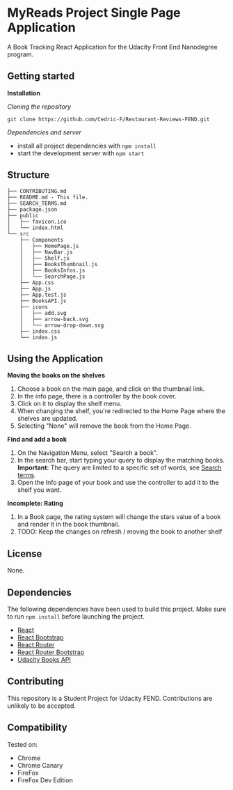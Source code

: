 # MyReads Project Single Page Application

A Book Tracking React Application for the Udacity Front End Nanodegree program.

## Getting started

**Installation**

_Cloning the repository_

```
git clone https://github.com/Cedric-F/Restaurant-Reviews-FEND.git
```

_Dependencies and server_

* install all project dependencies with `npm install`
* start the development server with `npm start`

## Structure

```
├── CONTRIBUTING.md
├── README.md - This file.
├── SEARCH_TERMS.md
├── package.json
├── public
│   ├── favicon.ico
│   └── index.html
└── src
    ├── Components
    │   ├── HomePage.js
    │   ├── NavBar.js
    │   ├── Shelf.js
    │   ├── BooksThumbnail.js
    │   ├── BooksInfos.js
    │   └── SearchPage.js
    ├── App.css
    ├── App.js
    ├── App.test.js
    ├── BooksAPI.js
    ├── icons
    │   ├── add.svg
    │   ├── arrow-back.svg
    │   └── arrow-drop-down.svg
    ├── index.css
    └── index.js
```

## Using the Application

**Moving the books on the shelves**

1. Choose a book on the main page, and click on the thumbnail link.
2. In the info page, there is a controller by the book cover.
3. Click on it to display the shelf menu.
4. When changing the shelf, you're redirected to the Home Page where the shelves are updated.
5. Selecting "None" will remove the book from the Home Page.

**Find and add a book**

1. On the Navigation Menu, select "Search a book".
2. In the search bar, start typing your query to display the matching books.
**Important:** The query are limited to a specific set of words, see [Search terms](./SEARCH_TERMS.md).
3. Open the Info page of your book and use the controller to add it to the shelf you want.

**Incomplete: Rating**

1. In a Book page, the rating system will change the stars value of a book and render it in the book thumbnail.
2. TODO: Keep the changes on refresh / moving the book to another shelf

## License

None.

## Dependencies

The following dependencies have been used to build this project.
Make sure to run `npm install` before launching the project.

* [React](https://github.com/facebook/React)
* [React Bootstrap](https://github.com/react-bootstrap/react-bootstrap)
* [React Router](https://github.com/ReactTraining/react-router)
* [React Router Bootstrap](https://github.com/react-bootstrap/react-router-bootstrap)
* [Udacity Books API](https://reactnd-books-api.udacity.com)

## Contributing

This repository is a Student Project for Udacity FEND. Contributions are unlikely to be accepted.

## Compatibility

Tested on:

* Chrome
* Chrome Canary
* FireFox
* FireFox Dev Edition
